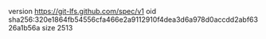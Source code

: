 version https://git-lfs.github.com/spec/v1
oid sha256:320e1864fb54556cfa466e2a9112910f4dea3d6a978d0accdd2abf6326a1b56a
size 2513
